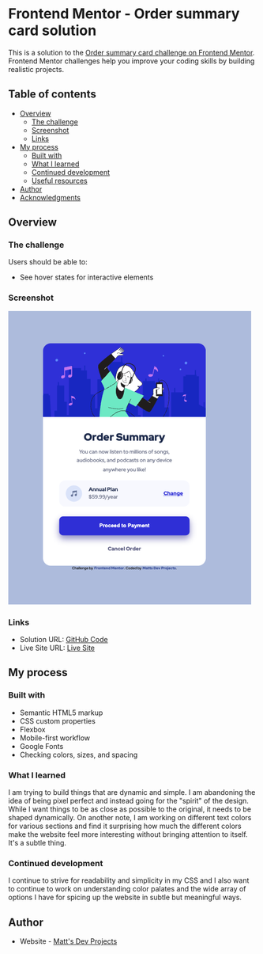# Frontend Mentor - Order summary card solution

This is a solution to the [Order summary card challenge on Frontend Mentor](https://www.frontendmentor.io/challenges/order-summary-component-QlPmajDUj). Frontend Mentor challenges help you improve your coding skills by building realistic projects. 

## Table of contents

- [Overview](#overview)
  - [The challenge](#the-challenge)
  - [Screenshot](#screenshot)
  - [Links](#links)
- [My process](#my-process)
  - [Built with](#built-with)
  - [What I learned](#what-i-learned)
  - [Continued development](#continued-development)
  - [Useful resources](#useful-resources)
- [Author](#author)
- [Acknowledgments](#acknowledgments)

## Overview

### The challenge

Users should be able to:

- See hover states for interactive elements

### Screenshot

![](./images/screenshot.png)

### Links

- Solution URL: [GitHub Code](https://github.com/Matt-LaRochelle/order-summary-component)
- Live Site URL: [Live Site](https://your-live-site-url.com)

## My process

### Built with

- Semantic HTML5 markup
- CSS custom properties
- Flexbox
- Mobile-first workflow
- Google Fonts
- Checking colors, sizes, and spacing

### What I learned

I am trying to build things that are dynamic and simple. I am abandoning the idea of being pixel perfect and instead going for the "spirit" of the design. While I want things to be as close as possible to the original, it needs to be shaped dynamically. On another note, I am working on different text colors for various sections and find it surprising how much the different colors make the website feel more interesting without bringing attention to itself. It's a subtle thing.


### Continued development

I continue to strive for readability and simplicity in my CSS and I also want to continue to work on understanding color palates and the wide array of options I have for spicing up the website in subtle but meaningful ways.



## Author

- Website - [Matt's Dev Projects](https://mattsdevprojects.com)